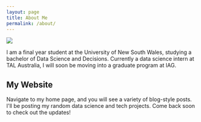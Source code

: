 ```yaml
---
layout: page
title: About Me
permalink: /about/
---
```

<a href="{{ site.baseurl }}/" class="site-avatar"><img src="/images/404.jpg" /></a>

I am a final year student at the University of New South Wales, studying a bachelor of Data Science and Decisions. Currently a data science intern at TAL Australia, I will soon be moving into a graduate program at IAG. 

## My Website 

Navigate to my home page, and you will see a variety of blog-style posts. I'll be posting my random data science and tech projects. Come back soon to check out the updates! 

